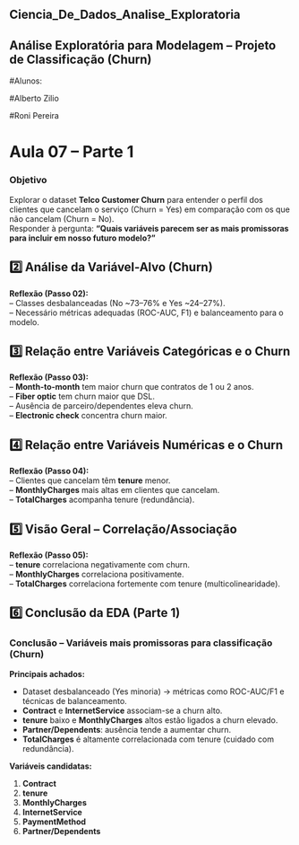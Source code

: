 ## Ciencia_De_Dados_Analise_Exploratoria
## Análise Exploratória para Modelagem – Projeto de Classificação (Churn)

#Alunos: 

#Alberto Zilio

#Roni Pereira

# Aula 07 – Parte 1  


### Objetivo
Explorar o dataset **Telco Customer Churn** para entender o perfil dos clientes que cancelam o serviço (Churn = Yes) em comparação com os que não cancelam (Churn = No).  
Responder à pergunta: **“Quais variáveis parecem ser as mais promissoras para incluir em nosso futuro modelo?”**


## 2️⃣ Análise da Variável-Alvo (Churn)

**Reflexão (Passo 02):**  
– Classes desbalanceadas (No ~73–76% e Yes ~24–27%).  
– Necessário métricas adequadas (ROC-AUC, F1) e balanceamento para o modelo.

## 3️⃣ Relação entre Variáveis **Categóricas** e o Churn

**Reflexão (Passo 03):**  
– **Month-to-month** tem maior churn que contratos de 1 ou 2 anos.  
– **Fiber optic** tem churn maior que DSL.  
– Ausência de parceiro/dependentes eleva churn.  
– **Electronic check** concentra churn maior.  

## 4️⃣ Relação entre Variáveis **Numéricas** e o Churn

**Reflexão (Passo 04):**  
– Clientes que cancelam têm **tenure** menor.  
– **MonthlyCharges** mais altas em clientes que cancelam.  
– **TotalCharges** acompanha tenure (redundância).  

## 5️⃣ Visão Geral – **Correlação/Associação**


**Reflexão (Passo 05):**  
– **tenure** correlaciona negativamente com churn.  
– **MonthlyCharges** correlaciona positivamente.  
– **TotalCharges** correlaciona fortemente com tenure (multicolinearidade).


## 6️⃣ Conclusão da EDA (Parte 1)

### Conclusão – Variáveis mais promissoras para classificação (Churn)

**Principais achados:**
- Dataset desbalanceado (Yes minoria) → métricas como ROC-AUC/F1 e técnicas de balanceamento.
- **Contract** e **InternetService** associam-se a churn alto.
- **tenure** baixo e **MonthlyCharges** altos estão ligados a churn elevado.
- **Partner/Dependents**: ausência tende a aumentar churn.
- **TotalCharges** é altamente correlacionada com tenure (cuidado com redundância).

**Variáveis candidatas:**
1. **Contract**  
2. **tenure**  
3. **MonthlyCharges**  
4. **InternetService**  
5. **PaymentMethod**  
6. **Partner/Dependents**  



